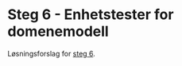 # Steg 6 - Enhetstester for domenemodell

Løsningsforslag for [steg 6](https://github.com/nrkno/dotnetskolen/tree/net5/main?tab=readme-ov-file#steg6---enhetstester-for-domenemodell).
